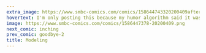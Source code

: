 ```yaml
---
extra_image: https://www.smbc-comics.com/comics/158644743320200409after.png
hovertext: I'm only posting this because my humor algorithm said it was good.
image: https://www.smbc-comics.com/comics/1586447378-20200409.png
next_comic: inching
prev_comic: goodbye-2
title: Modeling
---
```


